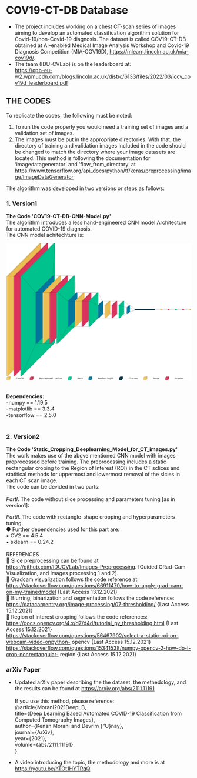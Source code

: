 # COV19-CT-DB Database
* The project includes working on a chest CT-scan series of images aiming to develop an automated classification algorithm solution for Covid-19/non-Covid-19 diagnosis. The dataset is called COV19-CT-DB obtained at AI-enabled Medical Image Analysis Workshop and Covid-19 Diagnosis Competition (MIA-COV19D), https://mlearn.lincoln.ac.uk/mia-cov19d/. <br/>
* The team (IDU-CVLab) is on the leaderboard at: <br/>
https://cpb-eu-w2.wpmucdn.com/blogs.lincoln.ac.uk/dist/c/6133/files/2022/03/iccv_cov19d_leaderboard.pdf <br/>

## THE CODES
To replicate the codes, the following must be noted:
1. To run the code properly you would need a training set of images and a validation set of images.
2. The images must be put in the appropriate directories. With that, the directory of training and validation images included in the code should be changed to match the directory where your image datasets are located. This method is following the documentation for ‘imagedatagenerator’ and ‘flow_from_directory’ at https://www.tensorflow.org/api_docs/python/tf/keras/preprocessing/image/ImageDataGenerator <br /> 

The algorithm was developed in two versions or steps as follows:  <br />        

### 1. Version1 
**The Code 'COV19-CT-DB-CNN-Model.py'** <br/>
The algorithm introduces a less hand-engineered CNN model Architecture for automated COVID-19 diagnosis. <br/>The CNN model achitechture is: <br/>
<p align="center">
  <img src="https://github.com/IDU-CVLab/COV19D/blob/main/Figures/CNN-Model-Architecture.png" />
</p>      
<br/>
<b> Dependencies: </b><br/>
-numpy == 1.19.5 <br/>
-matplotlib == 3.3.4 <br/>
-tensorflow == 2.5.0 <br/>
<br />  

 
### 2. Version2 
**The Code 'Static_Cropping_Deeplearning_Model_for_CT_images.py'** <br/>
The work makes use of the above mentioned CNN model with images preprocessed before training. The preprocessing includes a static rectangular croping to the Region of Interest (ROI) in the CT sclices and statitical methods for uppermost and lowermost removal of the slcies in each CT scan image. <br />
The code can be devided in two parts: <br/><br/>
_PartI_. The code without slice processing and parameters tuning [as in version1]: <br />

_PartII_. The code with rectangle-shape cropping and hyperparameters tuning. <br />
● Further dependencies used for this part are: <br />
▪ CV2 == 4.5.4 <br />
▪ sklearn == 0.24.2 <br /> <br/>
REFERENCES <br/>
 Slice preprocessing can be found at https://github.com/IDUCVLab/Images_Preprocessing. [Guided GRad-Cam Visualization, and Images processing 1 and 2]. <br />
 Gradcam visualization follows the code reference at: <br/>
https://stackoverflow.com/questions/66911470/how-to-apply-grad-cam-on-my-trainedmodel
{Last Access 13.12.2021} <br/>
 Blurring, binarization and segmentation follows the code reference: <br/>
https://datacarpentry.org/image-processing/07-thresholding/ {Last Access 15.12.2021} <br/>
 Region of interest cropping follows the code references: <br/>
https://docs.opencv.org/4.x/d7/d4d/tutorial_py_thresholding.html {Last Access
15.12.2021} <br/>
https://stackoverflow.com/questions/56467902/select-a-static-roi-on-webcam-video-onpython-
opencv {Last Access 15.12.2021} <br/>
https://stackoverflow.com/questions/15341538/numpy-opencv-2-how-do-i-crop-nonrectangular-
region {Last Access 15.12.2021} <br/>

### arXiv Paper 
- Updated arXiv paper describing the the dataset, the methedology, and the results can be found at https://arxiv.org/abs/2111.11191 <br/> <br/>
If you use this method, please reference: <br/>
@article{Morani2021DeepLB, <br/>
  title={Deep Learning Based Automated COVID-19 Classification from Computed Tomography Images}, <br/>
  author={Kenan Morani and Devrim {\"U}nay}, <br/>
  journal={ArXiv}, <br/>
  year={2021}, <br/>
  volume={abs/2111.11191} <br/>
}

- A video introducing the topic, the methodology and more is at https://youtu.be/hTOt1HYTRqQ

